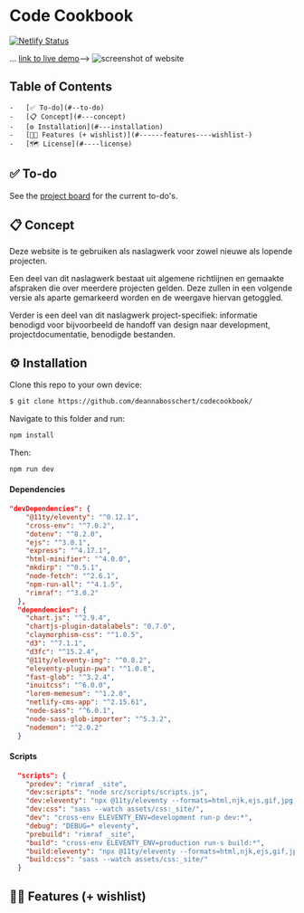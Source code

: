 # Code Cookbook
[![Netlify Status](https://api.netlify.com/api/v1/badges/817f5d6e-e0e5-4400-aa9d-5e2c7fbac983/deploy-status)](https://app.netlify.com/sites/code-cookbook/deploys)

 ... [link to live demo](https://code-cookbook.netlify.app/)-->
![screenshot of website](https://cleanshot-cloud-fra.s3.eu-central-1.amazonaws.com/media/8774/23gg2Rk7FiUtF9gcPvtaVvBh9kF1iOIBwSHHTQ3o.jpeg?X-Amz-Content-Sha256=UNSIGNED-PAYLOAD&X-Amz-Security-Token=IQoJb3JpZ2luX2VjEOT%2F%2F%2F%2F%2F%2F%2F%2F%2F%2FwEaDGV1LWNlbnRyYWwtMSJHMEUCIQC8BaROlXwnEepMXp13iqXKA8K34OwDHnxJruUL26JZ6gIgGnUhnQo%2BRK2rnE22PyONnBilCbwHfSKOt5M6cvs%2FL2UqoQIIHRAAGgw5MTk1MTQ0OTE2NzQiDAWOHF%2BThWmJTBG8xSr%2BAarTg2ZA3qcN%2Bp%2BDoTaYNY5JfJMc6rMilL%2BeW%2FMURWQUla5bxrDbOaUJwFKqTICh2aPEuniq3piNa5uulcVMe%2BwRzVV%2FGApBEwnnNC%2FWtRmtNTfuwx%2BpPsdqpOHyiG%2BsTVjL%2FesgaqRtQAB6Y3DQI4n37HoucTKlu07S2UbXccwsAxTXBroa2fnmpKD%2BjBNae9fVQlqbfah6O1jsyUzZL9BxFeFRob3JKYfCCR1qE9ZWy87zIzz39SQGRybR21aQEanuhGhCQomEh9KtwKmAerLtO3GbUwb46o9Yj4bZ0wx%2FCxGSy2fuIDu22KcTP60P06EgN0P9RzMTWCcxxR0tMJnV248GOpoBoC5J8N%2BnclRGEQ1lpQdjw72pFEsCS3WUy2iZ8sBYWBGIGmyP6fykpMazrXpc7WRcYz%2FLvA568oyzjFM5etpeaC7N41NPLFh8m4dxxgyJD93yfF%2F5uBMgLYQjvZraR8s6ig3BXbpL%2BTzmd5DzvjavnYzQyqDyKpDrSkBxI51BwajxW4KOl3g4D1nJHp4Vvr%2F%2BGDLOpGS6gJUr3Q%3D%3D&X-Amz-Algorithm=AWS4-HMAC-SHA256&X-Amz-Credential=ASIA5MF2VVMNLI5GBWVE%2F20220130%2Feu-central-1%2Fs3%2Faws4_request&X-Amz-Date=20220130T211845Z&X-Amz-SignedHeaders=host&X-Amz-Expires=300&X-Amz-Signature=017ef5bb59bcb32ec8c115b78384284f1568e5e6ef6a734489fed7d58dfc41c7)

## Table of Contents

    -   [✅ To-do](#--to-do)
    -   [📋 Concept](#---concept)
    -   [⚙️ Installation](#---installation)
    -   [👯🏿‍ Features (+ wishlist)](#------features----wishlist-)
    -   [🗺️ License](#----license)

## ✅ To-do

See the [project board]() for the current to-do's.

## 📋 Concept
Deze website is te gebruiken als naslagwerk voor zowel nieuwe als lopende projecten.

Een deel van dit naslagwerk bestaat uit algemene richtlijnen en gemaakte afspraken die over meerdere projecten gelden. Deze zullen in een volgende versie als aparte gemarkeerd worden en de weergave hiervan getoggled.

Verder is een deel van dit naslagwerk project-specifiek: informatie benodigd voor bijvoorbeeld de handoff van design naar development, projectdocumentatie, benodigde bestanden.



## ⚙️ Installation

Clone this repo to your own device:

```bash
$ git clone https://github.com/deannabosschert/codecookbook/
```

Navigate to this folder and run:

```bash
npm install
```

Then:

```bash
npm run dev
```

#### Dependencies

```json
"devDependencies": {
    "@11ty/eleventy": "^0.12.1",
    "cross-env": "^7.0.2",
    "dotenv": "^8.2.0",
    "ejs": "^3.0.1",
    "express": "^4.17.1",
    "html-minifier": "^4.0.0",
    "mkdirp": "^0.5.1",
    "node-fetch": "^2.6.1",
    "npm-run-all": "^4.1.5",
    "rimraf": "^3.0.2"
  },
  "dependencies": {
    "chart.js": "^2.9.4",
    "chartjs-plugin-datalabels": "0.7.0",
    "claymorphism-css": "^1.0.5",
    "d3": "^7.1.1",
    "d3fc": "^15.2.4",
    "@11ty/eleventy-img": "^0.8.2",
    "eleventy-plugin-pwa": "^1.0.8",
    "fast-glob": "^3.2.4",
    "inuitcss": "^6.0.0",
    "lorem-memesum": "^1.2.0",
    "netlify-cms-app": "^2.15.61",
    "node-sass": "^6.0.1",
    "node-sass-glob-importer": "^5.3.2",
    "nodemon": "^2.0.2"
  }
```

#### Scripts

```json
  "scripts": {
    "predev": "rimraf _site",
    "dev:scripts": "node src/scripts/scripts.js",
    "dev:eleventy": "npx @11ty/eleventy --formats=html,njk,ejs,gif,jpg,png,css --serve --port=3000",
    "dev:css": "sass --watch assets/css:_site/",
    "dev": "cross-env ELEVENTY_ENV=development run-p dev:*",
    "debug": "DEBUG=* eleventy",
    "prebuild": "rimraf _site",
    "build": "cross-env ELEVENTY_ENV=production run-s build:*",
    "build:eleventy": "npx @11ty/eleventy --formats=html,njk,ejs,gif,jpg,png,css --serve --port=3000",
    "build:css": "sass --watch assets/css:_site/"
  }
```

## 👯🏿‍ Features (+ wishlist)
